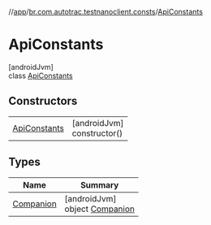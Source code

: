 //[app](../../../index.md)/[br.com.autotrac.testnanoclient.consts](../index.md)/[ApiConstants](index.md)

# ApiConstants

[androidJvm]\
class [ApiConstants](index.md)

## Constructors

| | |
|---|---|
| [ApiConstants](-api-constants.md) | [androidJvm]<br>constructor() |

## Types

| Name | Summary |
|---|---|
| [Companion](-companion/index.md) | [androidJvm]<br>object [Companion](-companion/index.md) |
